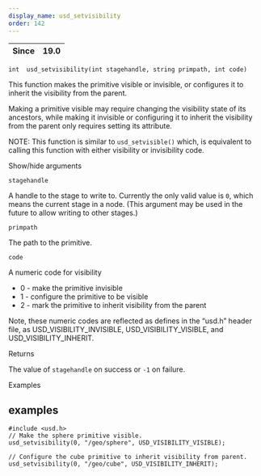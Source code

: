 ```yaml
---
display_name: usd_setvisibility
order: 142
---
```

| Since | 19.0 |
| --- | --- |

`int  usd_setvisibility(int stagehandle, string primpath, int code)`

This function makes the primitive visible or invisible, or configures it to inherit the visibility from the parent.

Making a primitive visible may require changing the visibility state of its ancestors, while making it invisible or configuring it to inherit the visibility from the parent only requires setting its attribute.

NOTE: This function is similar to `usd_setvisible()` which, is equivalent to calling this function with either visibility or invisibility code.

Show/hide arguments

`stagehandle`

A handle to the stage to write to. Currently the only valid value is `0`, which means the current stage in a node. (This argument may be used in the future to allow writing to other stages.)

`primpath`

The path to the primitive.

`code`

A numeric code for visibility

- 0 - make the primitive invisible
- 1 - configure the primitive to be visible
- 2 - mark the primitive to inherit visibility from the parent

Note, these numeric codes are reflected as defines in the “usd.h” header file, as USD_VISIBILITY_INVISIBLE, USD_VISIBILITY_VISIBLE, and USD_VISIBILITY_INHERIT.

Returns

The value of `stagehandle` on success or `-1` on failure.

Examples

## examples

```vex
#include <usd.h>
// Make the sphere primitive visible.
usd_setvisibility(0, "/geo/sphere", USD_VISIBILITY_VISIBLE);

// Configure the cube primitive to inherit visibility from parent.
usd_setvisibility(0, "/geo/cube", USD_VISIBILITY_INHERIT);

```

